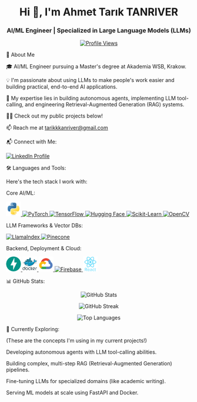 <h1 align="center">Hi 👋, I'm Ahmet Tarık TANRIVER</h1> <h3 align="center">AI/ML Engineer | Specialized in Large Language Models (LLMs)</h3>

<p align="center"> <a href="https://github.com/tanrivertarik"> <img src="https://komarev.com/ghpvc/?username=tanrivertarik&label=Profile%20Views&color=0e75b6&style=flat" alt="Profile Views" /> </a> </p>

🚀 About Me

🎓 AI/ML Engineer pursuing a Master's degree at Akademia WSB, Krakow.

💡 I'm passionate about using LLMs to make people's work easier and building practical, end-to-end AI applications.

🧠 My expertise lies in building autonomous agents, implementing LLM tool-calling, and engineering Retrieval-Augmented Generation (RAG) systems.

👨‍💻 Check out my public projects below!

📫 Reach me at tarikkkanriver@gmail.com

📬 Connect with Me:

<p align="left"> <a href="https://linkedin.com/in/tanrivertarik/" target="_blank"> <img align="center" src="https://img.shields.io/badge/LinkedIn-0A66C2?style=for-the-badge&logo=linkedin&logoColor=white" alt="LinkedIn Profile" /> </a> </p>

🛠️ Languages and Tools:

Here's the tech stack I work with:

Core AI/ML:

<p align="left"> <a href="https://www.python.org" target="_blank"> <img src="https://raw.githubusercontent.com/devicons/devicon/master/icons/python/python-original.svg" alt="Python" width="40" height="40"/> </a> <a href="https://pytorch.org/" target="_blank"> <img src="https://www.vectorlogo.zone/logos/pytorch/pytorch-icon.svg" alt="PyTorch" width="40" height="40"/> </a> <a href="https://www.tensorflow.org" target="_blank"> <img src="https://www.vectorlogo.zone/logos/tensorflow/tensorflow-icon.svg" alt="TensorFlow" width="40" height="40"/> </a> <a href="https://huggingface.co/" target="_blank"> <img src="https://huggingface.co/front/assets/huggingface_logo-noborder.svg" alt="Hugging Face" width="40" height="40"/> </a> <a href="https://scikit-learn.org/" target="_blank"> <img src="https://upload.wikimedia.org/wikipedia/commons/0/05/Scikit_learn_logo_small.svg" alt="Scikit-Learn" width="40" height="40"/> </a> <a href="https://www.opencv.org/" target="_blank"> <img src="https://www.vectorlogo.zone/logos/opencv/opencv-icon.svg" alt="OpenCV" width="40" height="40"/> </a> </p>

LLM Frameworks & Vector DBs:

<p align="left"> <a href="https://www.llamaindex.ai/" target="_blank"> <img src="https://img.shields.io/badge/LlamaIndex-000000?style=for-the-badge&logo=LlamaIndex&logoColor=white" alt="LlamaIndex" /> </a> <a href="https://www.pinecone.io/" target="_blank"> <img src="https://img.shields.io/badge/Pinecone-3B5D7C?style=for-the-badge&logo=Pinecone&logoColor=white" alt="Pinecone" /> </a> </p>

Backend, Deployment & Cloud:

<p align="left"> <a href="https://fastapi.tiangolo.com/" target="_blank"> <img src="https://raw.githubusercontent.com/devicons/devicon/master/icons/fastapi/fastapi-original.svg" alt="FastAPI" width="40" height="40"/> </a> <a href="https://www.docker.com/" target="_blank"> <img src="https://raw.githubusercontent.com/devicons/devicon/master/icons/docker/docker-original-wordmark.svg" alt="Docker" width="40" height="40"/> </a> <a href="https://cloud.google.com" target="_blank"> <img src="https://raw.githubusercontent.com/devicons/devicon/master/icons/googlecloud/googlecloud-original.svg" alt="GCP" width="40" height="40"/> </a> <a href="https://firebase.google.com/" target="_blank"> <img src="https://www.vectorlogo.zone/logos/firebase/firebase-icon.svg" alt="Firebase" width="40" height="40"/> </a> <a href="https://reactnative.dev/" target="_blank"> <img src="https://raw.githubusercontent.com/devicons/devicon/master/icons/react/react-original-wordmark.svg" alt="React Native" width="40" height="40"/> </a> </p>

📊 GitHub Stats:

<p align="center"> <img src="https://github-readme-stats.vercel.app/api?username=tanrivertarik&show_icons=true&theme=tokyonight" alt="GitHub Stats" /> </p> <p align="center"> <img src="https://github-readme-streak-stats.herokuapp.com/?user=tanrivertarik&theme=tokyonight" alt="GitHub Streak" /> </p> <p align="center"> <img src="https://github-readme-stats.vercel.app/api/top-langs/?username=tanrivertarik&layout=compact&theme=tokyonight" alt="Top Languages" /> </p>

🌱 Currently Exploring:

(These are the concepts I'm using in my current projects!)

Developing autonomous agents with LLM tool-calling abilities.

Building complex, multi-step RAG (Retrieval-Augmented Generation) pipelines.

Fine-tuning LLMs for specialized domains (like academic writing).

Serving ML models at scale using FastAPI and Docker.
